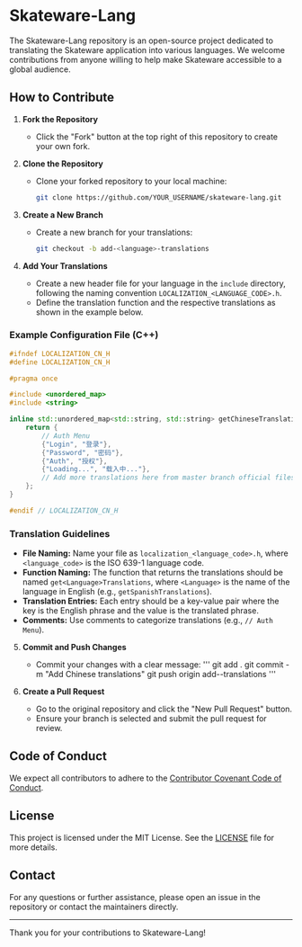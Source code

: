 # Skateware-Lang

The Skateware-Lang repository is an open-source project dedicated to translating the Skateware application into various languages. We welcome contributions from anyone willing to help make Skateware accessible to a global audience.

## How to Contribute

1. **Fork the Repository**
    - Click the "Fork" button at the top right of this repository to create your own fork.

2. **Clone the Repository**
    - Clone your forked repository to your local machine:
      ```sh
      git clone https://github.com/YOUR_USERNAME/skateware-lang.git
      ```

3. **Create a New Branch**
    - Create a new branch for your translations:
      ```sh
      git checkout -b add-<language>-translations
      ```

4. **Add Your Translations**
    - Create a new header file for your language in the `include` directory, following the naming convention `LOCALIZATION_<LANGUAGE_CODE>.h`.
    - Define the translation function and the respective translations as shown in the example below.

### Example Configuration File (C++)

```cpp
#ifndef LOCALIZATION_CN_H
#define LOCALIZATION_CN_H

#pragma once

#include <unordered_map>
#include <string>

inline std::unordered_map<std::string, std::string> getChineseTranslations() {
    return {
        // Auth Menu
        {"Login", "登录"},
        {"Password", "密码"},
        {"Auth", "授权"},
        {"Loading...", "载入中..."},
        // Add more translations here from master branch official files
    };
}

#endif // LOCALIZATION_CN_H
```

### Translation Guidelines

- **File Naming:** Name your file as `localization_<language_code>.h`, where `<language_code>` is the ISO 639-1 language code.
- **Function Naming:** The function that returns the translations should be named `get<Language>Translations`, where `<Language>` is the name of the language in English (e.g., `getSpanishTranslations`).
- **Translation Entries:** Each entry should be a key-value pair where the key is the English phrase and the value is the translated phrase.
- **Comments:** Use comments to categorize translations (e.g., `// Auth Menu`).

5. **Commit and Push Changes**
    - Commit your changes with a clear message:
      '''
      git add .
      git commit -m "Add Chinese translations"
      git push origin add-<language>-translations
      '''

6. **Create a Pull Request**
    - Go to the original repository and click the "New Pull Request" button.
    - Ensure your branch is selected and submit the pull request for review.

## Code of Conduct

We expect all contributors to adhere to the [Contributor Covenant Code of Conduct](https://www.contributor-covenant.org/version/2/0/code_of_conduct/).

## License

This project is licensed under the MIT License. See the [LICENSE](LICENSE) file for more details.

## Contact

For any questions or further assistance, please open an issue in the repository or contact the maintainers directly.

---

Thank you for your contributions to Skateware-Lang!
